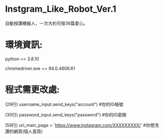 # Instgram_Like_Robot_Ver.1

自動按讚機器人，一次大約可按36篇愛心。


# 環境資訊:

python == 3.8.10

chromedriver.exe == 94.0.4606.61


# 程式需更改處: 

(29行) username_input.send_keys("account")    #你的IG帳號

(30行) password_input.send_keys("password")   #你的IG密碼

(59行) url_main_page = 'https://www.instagram.com/XXXXXXXXX/'   #你想洗讚的網頁(個人首頁)

